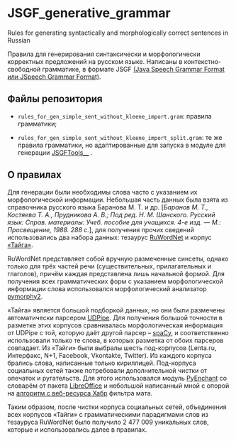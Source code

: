 # JSGF_generative_grammar
Rules for generating syntactically and morphologically correct sentences in Russian

Правила для генерирования синтаксически и морфологически корректных предложений на русском языке. 
Написаны в контекстно-свободной грамматике, в формате JSGF [(Java Speech Grammar Format или JSpeech Grammar Format)](https://www.w3.org/TR/2000/NOTE-jsgf-20000605/ "документация JSGF").

## Файлы репозитория

* `rules_for_gen_simple_sent_without_kleene_import.gram`: правила грамматики; 

* `rules_for_gen_simple_sent_without_kleene_import_split.gram`: те же правила грамматики, но адаптированные для запуска в модуле для генерации [JSGFTools__](https://github.com/GorbachevaTaisia/JSGFTools__) .

## О правилах

Для генерации были необходимы слова часто с указанием их морфологической информации. 
Небольшая часть данных была взята из справочника русского языка Баранова М. Т. и др. \[*Баранов М. Т., Костяева Т. А., Прудникова А. В.; Под ред. Н. М. Шанского. Русский язык: Справ. материалы: Учеб. пособие для учащихся. 4-е изд. — М.: Просвещение, 1988. 288 с.*], 
для получения прочих сведений использовались два набора данных: тезаурус [RuWordNet](https://ruwordnet.ru/ru]) и корпус [«Тайга»](https://github.com/TatianaShavrina/taiga_site). 

RuWordNet представляет собой вручную размеченные синсеты, однако только для трёх частей речи (существительных, прилагательных и глаголов), причём каждая представлена лишь начальной формой. 
Для получения всех грамматических форм с указанием морфологической информации слова использовался морфологический анализатор [pymorphy2](https://github.com/pymorphy2/pymorphy2). 

«Тайга» является большой подборкой данных, но они были размечены автоматически парсером [UDPipe](https://github.com/ufal/udpipe). 
Для получения большой точности в разметке этих корпусов сравнивалась морфологическая информация от UDPipe с той, которую даёт другой парсер – [spaCy](https://github.com/explosion/spaCy), и соответственно использовали только те слова, в которых разметка от обоих парсеров совпадает. 
Из «Тайги» были выбралы шесть под-корпусов (Lenta.ru, Интерфакс, N+1, Facebook, Vkontakte, Twitter). 
Из каждого корпуса брались слова, написанные только кириллицей. Под-корпуса социальных сетей также потребовали дополнительной чистки от опечаток и ругательств. 
Для этого использовался модуль [PyEnchant](https://pyenchant.github.io/pyenchant/) со словарём от пакета [LibreOffice](https://github.com/LibreOffice/dictionaries/tree/master/ru\_RU) и небольшой написанный мной с опорой на [алгоритм с веб-ресурса Хабр](https://habr.com/ru/sandbox/145868/) фильтра мата. 

Таким образом, после чистки корпуса социальных сетей, объединения всех корпусов «Тайги» с грамматическими парадигмами слов из тезауруса RuWordNet было получило 2 477 009 уникальных слов, которые и использовались далее в правилах.
